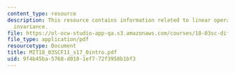 ```yaml
---
content_type: resource
description: This resource contains information related to linear operators, time
  invariance.
file: https://ol-ocw-studio-app-qa.s3.amazonaws.com/courses/18-03sc-differential-equations-fall-2011/9f4b45ba5768d0101ef772f3958b1bf3_MIT18_03SCF11_s17_0intro.pdf
file_type: application/pdf
resourcetype: Document
title: MIT18_03SCF11_s17_0intro.pdf
uid: 9f4b45ba-5768-d010-1ef7-72f3958b1bf3
---
```

